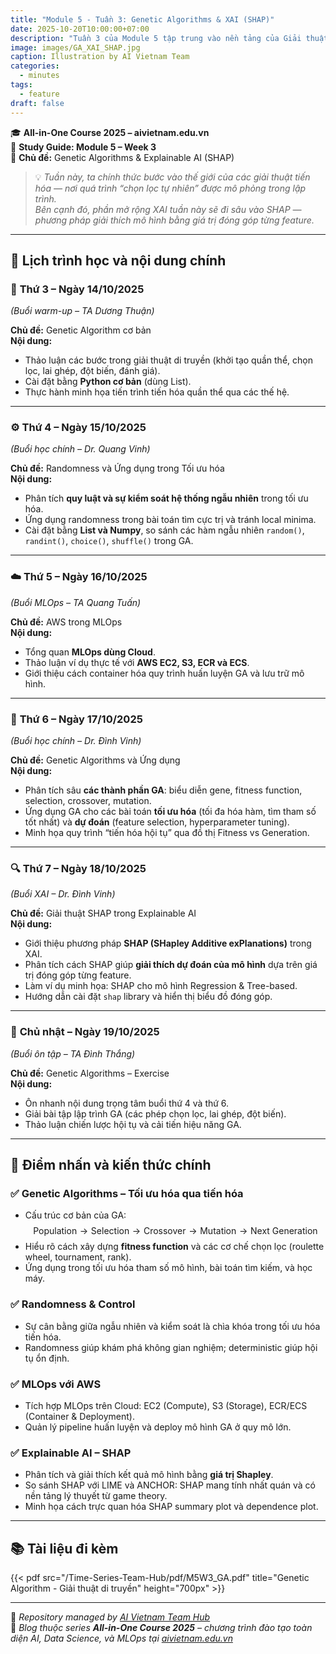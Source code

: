 ```yaml
---
title: "Module 5 - Tuần 3: Genetic Algorithms & XAI (SHAP)"
date: 2025-10-20T10:00:00+07:00
description: "Tuần 3 của Module 5 tập trung vào nền tảng của Giải thuật Di truyền (Genetic Algorithms), kết hợp MLOps AWS và giải thích mô hình qua SHAP trong XAI. Hướng dẫn cài đặt Python cơ bản, thảo luận randomness, và áp dụng GA trong bài toán tối ưu hóa & dự đoán thực tế."
image: images/GA_XAI_SHAP.jpg
caption: Illustration by AI Vietnam Team
categories:
  - minutes
tags:
  - feature
draft: false
---
```


🎓 **All-in-One Course 2025 – aivietnam.edu.vn**  
📘 **Study Guide: Module 5 – Week 3**  
🧬 **Chủ đề:** Genetic Algorithms & Explainable AI (SHAP)

> 💡 *Tuần này, ta chính thức bước vào thế giới của các giải thuật tiến hóa — nơi quá trình “chọn lọc tự nhiên” được mô phỏng trong lập trình.  
> Bên cạnh đó, phần mở rộng XAI tuần này sẽ đi sâu vào SHAP — phương pháp giải thích mô hình bằng giá trị đóng góp từng feature.*

---

## 📅 **Lịch trình học và nội dung chính**

### 🧩 **Thứ 3 – Ngày 14/10/2025**
_(Buổi warm-up – TA Dương Thuận)_

**Chủ đề:** Genetic Algorithm cơ bản  
**Nội dung:**
- Thảo luận các bước trong giải thuật di truyền (khởi tạo quần thể, chọn lọc, lai ghép, đột biến, đánh giá).  
- Cài đặt bằng **Python cơ bản** (dùng List).  
- Thực hành minh họa tiến trình tiến hóa quần thể qua các thế hệ.

---

### ⚙️ **Thứ 4 – Ngày 15/10/2025**
_(Buổi học chính – Dr. Quang Vinh)_

**Chủ đề:** Randomness và Ứng dụng trong Tối ưu hóa  
**Nội dung:**
- Phân tích **quy luật và sự kiểm soát hệ thống ngẫu nhiên** trong tối ưu hóa.  
- Ứng dụng randomness trong bài toán tìm cực trị và tránh local minima.  
- Cài đặt bằng **List và Numpy**, so sánh các hàm ngẫu nhiên `random()`, `randint()`, `choice()`, `shuffle()` trong GA.

---

### ☁️ **Thứ 5 – Ngày 16/10/2025**
_(Buổi MLOps – TA Quang Tuấn)_

**Chủ đề:** AWS trong MLOps  
**Nội dung:**
- Tổng quan **MLOps dùng Cloud**.  
- Thảo luận ví dụ thực tế với **AWS EC2, S3, ECR và ECS**.  
- Giới thiệu cách container hóa quy trình huấn luyện GA và lưu trữ mô hình.

---

### 🧠 **Thứ 6 – Ngày 17/10/2025**
_(Buổi học chính – Dr. Đình Vinh)_

**Chủ đề:** Genetic Algorithms và Ứng dụng  
**Nội dung:**
- Phân tích sâu **các thành phần GA**: biểu diễn gene, fitness function, selection, crossover, mutation.  
- Ứng dụng GA cho các bài toán **tối ưu hóa** (tối đa hóa hàm, tìm tham số tốt nhất) và **dự đoán** (feature selection, hyperparameter tuning).  
- Minh họa quy trình “tiến hóa hội tụ” qua đồ thị Fitness vs Generation.

---

### 🔍 **Thứ 7 – Ngày 18/10/2025**
_(Buổi XAI – Dr. Đình Vinh)_

**Chủ đề:** Giải thuật SHAP trong Explainable AI  
**Nội dung:**
- Giới thiệu phương pháp **SHAP (SHapley Additive exPlanations)** trong XAI.  
- Phân tích cách SHAP giúp **giải thích dự đoán của mô hình** dựa trên giá trị đóng góp từng feature.  
- Làm ví dụ minh họa: SHAP cho mô hình Regression & Tree-based.  
- Hướng dẫn cài đặt `shap` library và hiển thị biểu đồ đóng góp.

---

### 🎯 **Chủ nhật – Ngày 19/10/2025**
_(Buổi ôn tập – TA Đình Thắng)_

**Chủ đề:** Genetic Algorithms – Exercise  
**Nội dung:**
- Ôn nhanh nội dung trọng tâm buổi thứ 4 và thứ 6.  
- Giải bài tập lập trình GA (các phép chọn lọc, lai ghép, đột biến).  
- Thảo luận chiến lược hội tụ và cải tiến hiệu năng GA.  

---

## 📌 **Điểm nhấn và kiến thức chính**

### ✅ **Genetic Algorithms – Tối ưu hóa qua tiến hóa**
- Cấu trúc cơ bản của GA:
  $$
  \text{Population} \rightarrow \text{Selection} \rightarrow \text{Crossover} \rightarrow \text{Mutation} \rightarrow \text{Next Generation}
  $$
- Hiểu rõ cách xây dựng **fitness function** và các cơ chế chọn lọc (roulette wheel, tournament, rank).  
- Ứng dụng trong tối ưu hóa tham số mô hình, bài toán tìm kiếm, và học máy.

### ✅ **Randomness & Control**
- Sự cân bằng giữa ngẫu nhiên và kiểm soát là chìa khóa trong tối ưu hóa tiến hóa.  
- Randomness giúp khám phá không gian nghiệm; deterministic giúp hội tụ ổn định.

### ✅ **MLOps với AWS**
- Tích hợp MLOps trên Cloud: EC2 (Compute), S3 (Storage), ECR/ECS (Container & Deployment).  
- Quản lý pipeline huấn luyện và deploy mô hình GA ở quy mô lớn.

### ✅ **Explainable AI – SHAP**
- Phân tích và giải thích kết quả mô hình bằng **giá trị Shapley**.  
- So sánh SHAP với LIME và ANCHOR: SHAP mang tính nhất quán và có nền tảng lý thuyết từ game theory.  
- Minh họa cách trực quan hóa SHAP summary plot và dependence plot.

---

## 📚 **Tài liệu đi kèm**

{{< pdf src="/Time-Series-Team-Hub/pdf/M5W3_GA.pdf" title="Genetic Algorithm - Giải thuật di truyền" height="700px" >}}


---

🧠 _Repository managed by [AI Vietnam Team Hub](https://github.com/AI-Vietnam-Institution/All-in-One-Course)_  
📍 _Blog thuộc series **All-in-One Course 2025** – chương trình đào tạo toàn diện AI, Data Science, và MLOps tại [aivietnam.edu.vn](https://aivietnam.edu.vn)_
